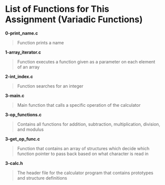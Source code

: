 # List of Functions for This Assignment (Variadic Functions)

**0-print_name.c**
> Function prints a name

**1-array_iterator.c**
> Function executes a function given as a parameter on each element of an array

**2-int_index.c**
> Function searches for an integer

**3-main.c**
> Main function that calls a specific operation of the calculator

**3-op_functions.c**
> Contains all functions for addition, subtraction, multiplication, division, and modulus

**3-get_op_func.c**
> Function that contains an array of structures which decide which function pointer to pass back based on what character is read in

**3-calc.h**
> The header file for the calculator program that contains prototypes and structure definitions